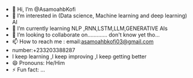 - 👋 Hi, I’m @AsamoahbKofi
- 👀 I’m interested in (Data science, Machine learning and deep learning) AI
- 🌱 I’m currently learning NLP ,RNN,LSTM,LLM,GENERATIVE AIs
- 💞️ I’m looking to collaborate on............. don't know yet tho...
- 📫 How to reach me : email:asamoahbkofi03@gmail.com
- number:+233203388287
- I keep learning ,I keep improving ,I keep getting better
- 😄 Pronouns: He/Him
- ⚡ Fun fact: ...

<!---
AsamoahbKofi/AsamoahbKofi is a ✨ special ✨ repository because its `README.md` (this file) appears on your GitHub profile.
You can click the Preview link to take a look at your changes.
--->
